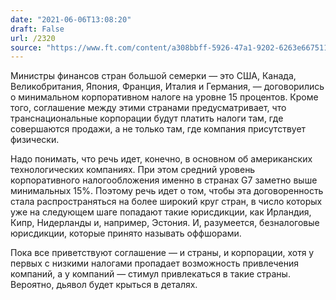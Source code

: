 ```yaml
---
date: "2021-06-06T13:08:20"
draft: False
url: /2320
source: "https://www.ft.com/content/a308bbff-5926-47a1-9202-6263e667511e"
---
```


Министры финансов стран большой семерки — это США, Канада, Великобритания, Япония, Франция, Италия и Германия, — договорились о минимальном корпоративном налоге на уровне 15 процентов. Кроме того, соглашение между этими странами предусматривает, что транснациональные корпорации будут платить налоги там, где совершаются продажи, а не только там, где компания присутствует физически.

Надо понимать, что речь идет, конечно, в основном об американских технологических компаниях. При этом средний уровень корпоративного налогообложения именно в странах G7 заметно выше минимальных 15%. Поэтому речь идет о том, чтобы эта договоренность стала распространяться на более широкий круг стран, в число которых уже на следующем шаге попадают такие юрисдикции, как Ирландия, Кипр, Нидерланды и, например, Эстония. И, разумеется, безналоговые юрисдикции, которые принято называть оффшорами. 

Пока все приветствуют соглашение — и страны, и корпорации, хотя у первых с низкими налогами пропадает возможность привлечения компаний, а у компаний — стимул привлекаться в такие страны. Вероятно, дьявол будет крыться в деталях.
